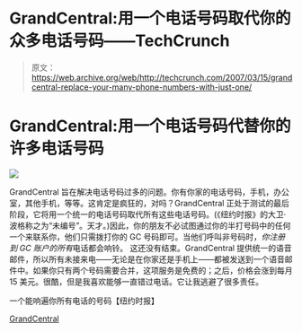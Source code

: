 # GrandCentral:用一个电话号码取代你的众多电话号码——TechCrunch

> 原文：<https://web.archive.org/web/http://techcrunch.com/2007/03/15/grandcentral-replace-your-many-phone-numbers-with-just-one/>

# GrandCentral:用一个电话号码代替你的许多电话号码

![](img/b21ee0ac87e1e3814ba3645f7dc0b1fb.png)

GrandCentral 旨在解决电话号码过多的问题。你有你家的电话号码，手机，办公室，其他手机，等等。这肯定是疯狂的，对吗？GrandCentral 正处于测试的最后阶段，它将用一个统一的电话号码取代所有这些电话号码。(《纽约时报》的大卫·波格称之为“未编号”。天才。)因此，你的朋友不必试图通过你的半打号码中的任何一个来联系你，他们只需拨打你的 GC 号码即可。当他们呼叫非号码时，*你注册到 GC 账户的所有*电话都会响铃。
 这还没有结束。GrandCentral 提供统一的语音邮件，所以所有未接来电——无论是在你家还是手机上——都被发送到一个语音邮件中。如果你只有两个号码需要合并，这项服务是免费的；之后，价格会涨到每月 15 美元。很酷，但是我喜欢能够一直错过电话。它让我逃避了很多责任。

一个能响遍你所有电话的号码【纽约时报】

[GrandCentral](https://web.archive.org/web/20220518130818/http://grandcentral.com/)